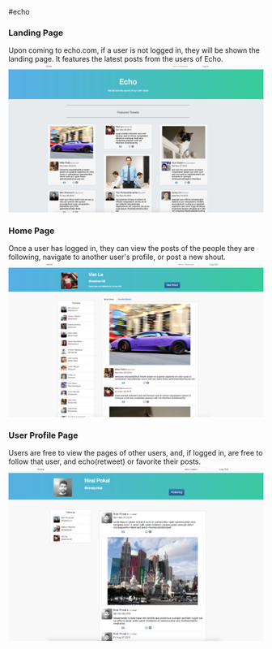#echo

### Landing Page
Upon coming to echo.com, if a user is not logged in, they will be shown the landing page. It features the latest posts from the users of Echo.
![Echo Landing Page](https://github.com/Benjamin-Gnewuch/echo/blob/master/public/img/screenshots/landingpage.png)


### Home Page
Once a user has logged in, they can view the posts of the people they are following, navigate to another user's profile, or post a new shout.
![Home Page](https://github.com/Benjamin-Gnewuch/echo/blob/master/public/img/screenshots/home-page.png)


### User Profile Page
Users are free to view the pages of other users, and, if logged in, are free to follow that user, and echo(retweet) or favorite their posts.
![User Profile Page](https://github.com/Benjamin-Gnewuch/echo/blob/master/public/img/screenshots/other-user.png)
